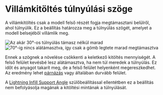 # Villámkitöltés túlnyúlási szöge

A villámkitöltés csak a modell felső részét fogja megtámasztani belülről, ahol túlnyúlik. Ez a beállítás határozza meg a túlnyúlás szögét, amelyet a modell belsejéből villámlik meg.

<!--screenshot {
"image_path": "lightning_infill_support_angle_30.png",
"models": [{"script": "half_sphere.scad"}],
"camera_position": [130, 87, 47],
"settings": {
    "infill_pattern": "lightning",
    "wall_line_count": 0,
    "top_layers": 0,
    "lightning_infill_support_angle": 30
},
"colours": 64
}-->

<!--screenshot {
"image_path": "lightning_infill_overhang_angle_70.png",
"models": [{"script": "half_sphere.scad"}],
"camera_position": [130, 87, 47],
"settings": {
    "infill_pattern": "lightning",
    "wall_line_count": 0,
    "top_layers": 0,
    "lightning_infill_support_angle": 30,
    "lightning_infill_overhang_angle": 70
},
"colours": 64
}-->

![Az akár 30°-os túlnyúlás támasz nélkül marad](../images/lightning_infill_support_angle_30.png)![70°-ig nincs alátámasztva, így csak a gömb legtete marad megtámasztva](../images/lightning_infill_overhang_angle_70.png)

Ennek a szögnek a növelése csökkenti a keletkező kitöltés mennyiségét. A felső felület kevésbé lesz alátámasztva, ha nem túl meredek a túlnyúlás. Ez időt és anyagot takarít meg, de a felső felület helyenként megereszkedhet. Az eredmény lehet [párnázás](../troubleshooting/pillowing.md) vagy általában durvább felület.

A [Lightning Infill Support Angle](lightning_infill_support_angle.md) szülőbeállítással ellentétben ez a beállítás nem befolyásolja magának a kitöltési mintának a túlnyúlását.
